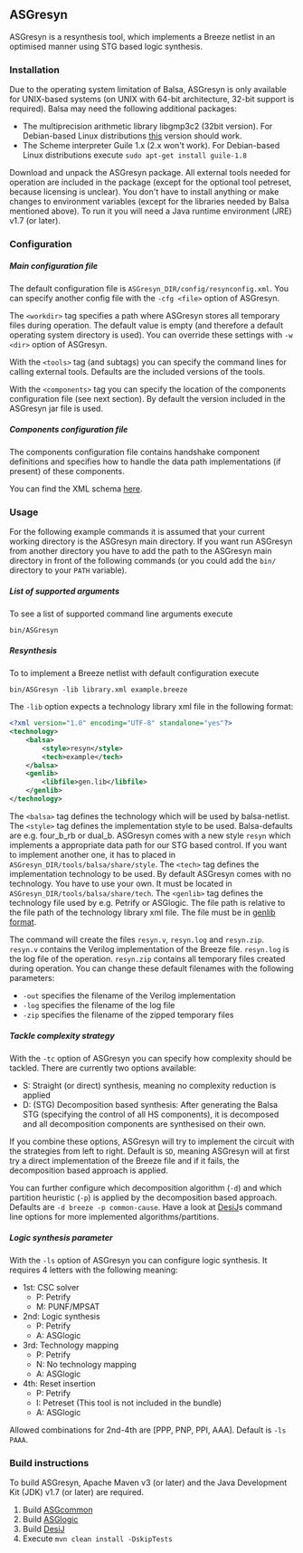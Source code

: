 ASGresyn
--------

ASGresyn is a resynthesis tool, which implements a Breeze netlist in an optimised manner using STG based logic synthesis.

### Installation ###

Due to the operating system limitation of Balsa, ASGresyn is only available for UNIX-based systems (on UNIX with 64-bit architecture, 32-bit support is required). Balsa may need the following additional packages:  

* The multiprecision arithmetic library libgmp3c2 (32bit version). For Debian-based Linux distributions [this](http://www.ubuntuupdates.org/package/core/precise/universe/base/libgmp3c2) version should work.
* The Scheme interpreter Guile 1.x (2.x won't work). For Debian-based Linux distributions execute `sudo apt-get install guile-1.8`

Download and unpack the ASGresyn package. All external tools needed for operation are included in the package (except for the optional tool petreset, because licensing is unclear). You don't have to install anything or make changes to environment variables (except for the libraries needed by Balsa mentioned above). To run it you will need a Java runtime environment (JRE) v1.7 (or later).

### Configuration ###

##### Main configuration file #####

The default configuration file is `ASGresyn_DIR/config/resynconfig.xml`. You can specify another config file with the `-cfg <file>` option of ASGresyn.

The `<workdir>` tag specifies a path where ASGresyn stores all temporary files during operation. The default value is empty (and therefore a default operating system directory is used). You can override these settings with `-w <dir>` option of ASGresyn.

With the `<tools>` tag (and subtags) you can specify the command lines for calling external tools. Defaults are the included versions of the tools.  

With the `<components>` tag you can specify the location of the components configuration file (see next section). By default the version included in the ASGresyn jar file is used.

##### Components configuration file #####

The components configuration file contains handshake component definitions and specifies how to handle the data path implementations (if present) of these components.

You can find the XML schema [here](src/main/resources/schema/components_config.xsd).

### Usage ###

For the following example commands it is assumed that your current working directory is the ASGresyn main directory. If you want run ASGresyn from another directory you have to add the path to the ASGresyn main directory in front of the following commands (or you could add the `bin/` directory to your `PATH` variable).

##### List of supported arguments #####

To see a list of supported command line arguments execute

    bin/ASGresyn

##### Resynthesis #####

To to implement a Breeze netlist with default configuration execute

    bin/ASGresyn -lib library.xml example.breeze

The `-lib` option expects a technology library xml file in the following format:

```xml
<?xml version="1.0" encoding="UTF-8" standalone="yes"?>
<technology>
	<balsa>
		<style>resyn</style>
		<tech>example</tech>
	</balsa>
	<genlib>
		<libfile>gen.lib</libfile>
	</genlib>
</technology>
```

The `<balsa>` tag defines the technology which will be used by balsa-netlist. The `<style>` tag defines the implementation style to be used. Balsa-defaults are e.g. four_b_rb or dual_b. ASGresyn comes with a new style `resyn` which implements a appropriate data path for our STG based control. If you want to implement another one, it has to placed in `ASGresyn_DIR/tools/balsa/share/style`. The `<tech>` tag defines the implementation technology to be used. By default ASGresyn comes with no technology. You have to use your own. It must be located in `ASGresyn_DIR/tools/balsa/share/tech`. The `<genlib>` tag defines the technology file used by e.g. Petrify or ASGlogic. The file path is relative to the file path of the technology library xml file. The file must be in [genlib format](https://www.ece.cmu.edu/~ee760/760docs/genlib.pdf).

The command will create the files `resyn.v`, `resyn.log` and `resyn.zip`. `resyn.v` contains the Verilog implementation of the Breeze file. `resyn.log` is the log file of the operation. `resyn.zip` contains all temporary files created during operation. You can change these default filenames with the following parameters:

* `-out` specifies the filename of the Verilog implementation
* `-log` specifies the filename of the log file
* `-zip` specifies the filename of the zipped temporary files

##### Tackle complexity strategy #####

With the `-tc` option of ASGresyn you can specify how complexity should be tackled. There are currently two options available:

* S: Straight (or direct) synthesis, meaning no complexity reduction is applied
* D: (STG) Decomposition based synthesis: After generating the Balsa STG (specifying the control of all HS components), it is decomposed and all decomposition components are synthesised on their own.

If you combine these options, ASGresyn will try to implement the circuit with the strategies from left to right. Default is `SD`, meaning ASGresyn will at first try a direct implementation of the Breeze file and if it fails, the decomposition based approach is applied. 

You can further configure which decomposition algorithm (`-d`) and which partition heuristic (`-p`) is applied by the decomposition based approach. Defaults are `-d breeze -p common-cause`. Have a look at [DesiJ](https://github.com/hpiasg/desij)s command line options for more implemented algorithms/partitions.

##### Logic synthesis parameter #####

With the `-ls` option of ASGresyn you can configure logic synthesis. It requires 4 letters with the following meaning:

* 1st: CSC solver
  * P: Petrify
  * M: PUNF/MPSAT
* 2nd: Logic synthesis
  * P: Petrify
  * A: ASGlogic
* 3rd: Technology mapping
  * P: Petrify
  * N: No technology mapping
  * A: ASGlogic
* 4th: Reset insertion
  * P: Petrify
  * I: Petreset (This tool is not included in the bundle)
  * A: ASGlogic

Allowed combinations for 2nd-4th are [PPP, PNP, PPI, AAA]. Default is `-ls PAAA`.

### Build instructions ###

To build ASGresyn, Apache Maven v3 (or later) and the Java Development Kit (JDK) v1.7 (or later) are required.

1. Build [ASGcommon](https://github.com/hpiasg/asgcommon)
2. Build [ASGlogic](https://github.com/hpiasg/asglogic)
3. Build [DesiJ](https://github.com/hpiasg/desij)
3. Execute `mvn clean install -DskipTests`
